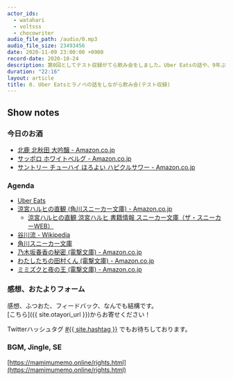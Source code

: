 ```yaml
---
actor_ids:
  - watahari
  - voltsss
  - chocowriter
audio_file_path: /audio/0.mp3
audio_file_size: 23493456
date: 2020-11-09 23:00:00 +0900
record-date: 2020-10-24
description: 第0回としてテスト収録がてら飲み会をしました。Uber Eatsの話や、9年ぶりの新刊となる「涼宮ハルヒの直観」をきっかけにラノベの話をしました。音質が悪いのは仕様です。
duration: "22:16"
layout: article
title: 0. Uber Eatsとラノベの話をしながら飲み会(テスト収録)
---
```


## Show notes

### 今日のお酒
- [北鹿 北秋田 大吟醸 - Amazon.co.jp](https://www.amazon.co.jp/%E5%8C%97%E9%B9%BF-%E5%8C%97%E7%A7%8B%E7%94%B0-%E5%A4%A7%E5%90%9F%E9%86%B8-1800ml-%E7%A7%8B%E7%94%B0%E7%9C%8C/dp/B001TP6TWI)
- [サッポロ ホワイトベルグ - Amazon.co.jp](https://www.amazon.co.jp/%E3%83%9B%E3%83%AF%E3%82%A4%E3%83%88%E3%83%99%E3%83%AB%E3%82%B0-K696-%E3%82%B5%E3%83%83%E3%83%9D%E3%83%AD%E3%83%9B%E3%83%AF%E3%82%A4%E3%83%88%E3%83%99%E3%83%AB%E3%82%B0-350ml%C3%9724%E6%9C%AC/dp/B00KBEQF5Y/)
- [サントリー チューハイ ほろよい ハピクルサワー - Amazon.co.jp](https://www.amazon.co.jp/%E3%82%B5%E3%83%B3%E3%83%88%E3%83%AA%E3%83%BC-%E3%83%81%E3%83%A5%E3%83%BC%E3%83%8F%E3%82%A4-%E3%81%BB%E3%82%8D%E3%82%88%E3%81%84-%E3%83%8F%E3%83%94%E3%82%AF%E3%83%AB%E3%82%B5%E3%83%AF%E3%83%BC-350ml%C3%9724%E6%9C%AC/dp/B07XDZNSYV/)

### Agenda
- [Uber Eats](https://www.ubereats.com/jp)
- [涼宮ハルヒの直観 (角川スニーカー文庫) - Amazon.co.jp](https://www.amazon.co.jp/%E6%B6%BC%E5%AE%AE%E3%83%8F%E3%83%AB%E3%83%92%E3%81%AE%E7%9B%B4%E8%A6%B3-%E8%A7%92%E5%B7%9D%E3%82%B9%E3%83%8B%E3%83%BC%E3%82%AB%E3%83%BC%E6%96%87%E5%BA%AB-%E8%B0%B7%E5%B7%9D-%E6%B5%81/dp/404110792X)
   - [涼宮ハルヒの直観 涼宮ハルヒ 書籍情報 スニーカー文庫（ザ・スニーカーWEB）](https://sneakerbunko.jp/product/haruhi/322007000029.html)
- [谷川流 - Wikipedia](https://ja.wikipedia.org/wiki/%E8%B0%B7%E5%B7%9D%E6%B5%81)
- [角川スニーカー文庫](https://sneakerbunko.jp/)
- [乃木坂春香の秘密 (電撃文庫) - Amazon.co.jp](https://www.amazon.co.jp/%E4%B9%83%E6%9C%A8%E5%9D%82%E6%98%A5%E9%A6%99%E3%81%AE%E7%A7%98%E5%AF%86-%E9%9B%BB%E6%92%83%E6%96%87%E5%BA%AB-%E4%BA%94%E5%8D%81%E5%B5%90-%E9%9B%84%E7%AD%96/dp/4840228302)
- [わたしたちの田村くん (電撃文庫) - Amazon.co.jp](https://www.amazon.co.jp/%E3%82%8F%E3%81%9F%E3%81%97%E3%81%9F%E3%81%A1%E3%81%AE%E7%94%B0%E6%9D%91%E3%81%8F%E3%82%93-%E9%9B%BB%E6%92%83%E6%96%87%E5%BA%AB-%E7%AB%B9%E5%AE%AE-%E3%82%86%E3%82%86%E3%81%93/dp/4840230668)
- [ミミズクと夜の王 (電撃文庫) - Amazon.co.jp](https://www.amazon.co.jp/%E3%83%9F%E3%83%9F%E3%82%BA%E3%82%AF%E3%81%A8%E5%A4%9C%E3%81%AE%E7%8E%8B-%E9%9B%BB%E6%92%83%E6%96%87%E5%BA%AB-%E7%B4%85%E7%8E%89-%E3%81%84%E3%81%A5%E3%81%8D/dp/4048667769)

### 感想、おたよりフォーム
感想、ふつおた、フィードバック、なんでも結構です。<br>
[こちら]({{ site.otayori_url }})からお寄せください！

Twitterハッシュタグ <a href="https://twitter.com/search?q=%23{{ site.hashtag }}" target="_blank">#{{ site.hashtag }}</a> でもお待ちしております。

### BGM, Jingle, SE
[https://mamimumemo.online/rights.html](https://mamimumemo.online/rights.html)
